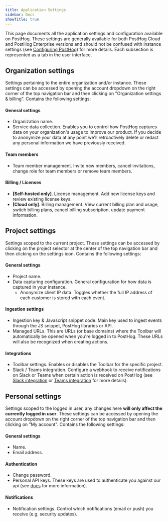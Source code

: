 ```yaml
---
title: Application Settings
sidebar: Docs
showTitle: true
---
```

This page documents all the application settings and configuration available on PostHog. These settings are generally available for both PostHog Cloud and PostHog Enterprise versions and should not be confused with instance settings (see [Configuring PostHog](/docs/configuring-posthog)) for more details. Each subsection is represented as a tab in the user interface.

## Organization settings
Settings pertaining to the entire organization and/or instance. These settings can be accessed by opening the account dropdown on the right corner of the top navigation bar and then clicking on "Organization settings & billing". Contains the following settings:

#### General settings
- Organization name.
- Service data collection. Enables you to control how PostHog captures data on your organization's usage to improve our product. If you decide to anonymize your data at any point we'll retroactively delete or redact any personal information we have previously received.

#### Team members
- Team member management. Invite new members, cancel invitations, change role for team members or remove team members.

#### Billing / Licenses
- **[Self-hosted only]**. License management. Add new license keys and review existing license keys.
- **[Cloud only]**. Billing management. View current billing plan and usage, switch billing plans, cancel billing subscription, update payment information.


## Project settings
Settings scoped to the current project. These settings can be accessed by clicking on the project selector at the center of the top navigation bar and then clicking on the settings icon. Contains the following settings:

#### General settings
- Project name.
- Data capturing configuration. General configuration for how data is captured in your instance.
    - Anonymize client IP data. Toggles whether the full IP address of each customer is stored with each event.

#### Ingestion settings
- Ingestion key & Javascript snippet code. Main key used to ingest events through the JS snippet, PostHog libraries or API.
- Managed URLs. This are URLs (or base domains) where the Toolbar will automatically be opened when you're logged in to PostHog. These URLs will also be recognized when creating actions.

#### Integrations
- Toolbar settings. Enables or disables the Toolbar for the specific project.
- Slack / Teams integration. Configure a webhook to receive notifications on Slack or Teams when certain action is received on PostHog (see [Slack integration](/docs/integrations/slack) or [Teams integration](/docs/integrations/microsoft-teams) for more details).


## Personal settings
Settings scoped to the logged in user, any changes here **will only affect the currently logged in user**. These settings can be accessed by opening the account dropdown on the right corner of the top navigation bar and then clicking on "My account". Contains the following settings:

#### General settings
- Name.
- Email address.

#### Authentication
- Change password.
- Personal API keys. These keys are used to authenticate you against our api (see [docs](/docs/api/api#authentication) for more information).

#### Notifications
- Notification settings. Control which notifications (email or push) you receive (e.g. security updates).